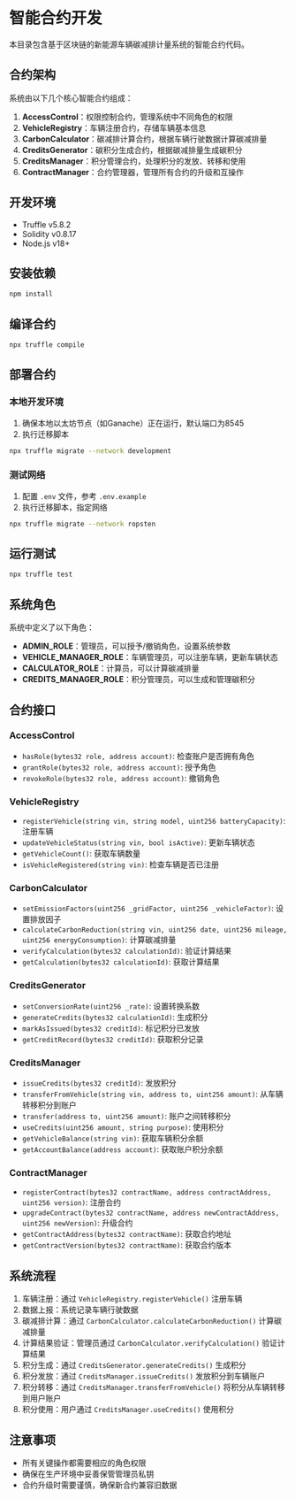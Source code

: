 # 智能合约开发

本目录包含基于区块链的新能源车辆碳减排计量系统的智能合约代码。

## 合约架构

系统由以下几个核心智能合约组成：

1. **AccessControl**：权限控制合约，管理系统中不同角色的权限
2. **VehicleRegistry**：车辆注册合约，存储车辆基本信息
3. **CarbonCalculator**：碳减排计算合约，根据车辆行驶数据计算碳减排量
4. **CreditsGenerator**：碳积分生成合约，根据碳减排量生成碳积分
5. **CreditsManager**：积分管理合约，处理积分的发放、转移和使用
6. **ContractManager**：合约管理器，管理所有合约的升级和互操作

## 开发环境

- Truffle v5.8.2
- Solidity v0.8.17
- Node.js v18+

## 安装依赖

```bash
npm install
```

## 编译合约

```bash
npx truffle compile
```

## 部署合约

### 本地开发环境

1. 确保本地以太坊节点（如Ganache）正在运行，默认端口为8545
2. 执行迁移脚本

```bash
npx truffle migrate --network development
```

### 测试网络

1. 配置 `.env` 文件，参考 `.env.example`
2. 执行迁移脚本，指定网络

```bash
npx truffle migrate --network ropsten
```

## 运行测试

```bash
npx truffle test
```

## 系统角色

系统中定义了以下角色：

- **ADMIN_ROLE**：管理员，可以授予/撤销角色，设置系统参数
- **VEHICLE_MANAGER_ROLE**：车辆管理员，可以注册车辆，更新车辆状态
- **CALCULATOR_ROLE**：计算员，可以计算碳减排量
- **CREDITS_MANAGER_ROLE**：积分管理员，可以生成和管理碳积分

## 合约接口

### AccessControl

- `hasRole(bytes32 role, address account)`: 检查账户是否拥有角色
- `grantRole(bytes32 role, address account)`: 授予角色
- `revokeRole(bytes32 role, address account)`: 撤销角色

### VehicleRegistry

- `registerVehicle(string vin, string model, uint256 batteryCapacity)`: 注册车辆
- `updateVehicleStatus(string vin, bool isActive)`: 更新车辆状态
- `getVehicleCount()`: 获取车辆数量
- `isVehicleRegistered(string vin)`: 检查车辆是否已注册

### CarbonCalculator

- `setEmissionFactors(uint256 _gridFactor, uint256 _vehicleFactor)`: 设置排放因子
- `calculateCarbonReduction(string vin, uint256 date, uint256 mileage, uint256 energyConsumption)`: 计算碳减排量
- `verifyCalculation(bytes32 calculationId)`: 验证计算结果
- `getCalculation(bytes32 calculationId)`: 获取计算结果

### CreditsGenerator

- `setConversionRate(uint256 _rate)`: 设置转换系数
- `generateCredits(bytes32 calculationId)`: 生成积分
- `markAsIssued(bytes32 creditId)`: 标记积分已发放
- `getCreditRecord(bytes32 creditId)`: 获取积分记录

### CreditsManager

- `issueCredits(bytes32 creditId)`: 发放积分
- `transferFromVehicle(string vin, address to, uint256 amount)`: 从车辆转移积分到账户
- `transfer(address to, uint256 amount)`: 账户之间转移积分
- `useCredits(uint256 amount, string purpose)`: 使用积分
- `getVehicleBalance(string vin)`: 获取车辆积分余额
- `getAccountBalance(address account)`: 获取账户积分余额

### ContractManager

- `registerContract(bytes32 contractName, address contractAddress, uint256 version)`: 注册合约
- `upgradeContract(bytes32 contractName, address newContractAddress, uint256 newVersion)`: 升级合约
- `getContractAddress(bytes32 contractName)`: 获取合约地址
- `getContractVersion(bytes32 contractName)`: 获取合约版本

## 系统流程

1. 车辆注册：通过 `VehicleRegistry.registerVehicle()` 注册车辆
2. 数据上报：系统记录车辆行驶数据
3. 碳减排计算：通过 `CarbonCalculator.calculateCarbonReduction()` 计算碳减排量
4. 计算结果验证：管理员通过 `CarbonCalculator.verifyCalculation()` 验证计算结果
5. 积分生成：通过 `CreditsGenerator.generateCredits()` 生成积分
6. 积分发放：通过 `CreditsManager.issueCredits()` 发放积分到车辆账户
7. 积分转移：通过 `CreditsManager.transferFromVehicle()` 将积分从车辆转移到用户账户
8. 积分使用：用户通过 `CreditsManager.useCredits()` 使用积分

## 注意事项

- 所有关键操作都需要相应的角色权限
- 确保在生产环境中妥善保管管理员私钥
- 合约升级时需要谨慎，确保新合约兼容旧数据
